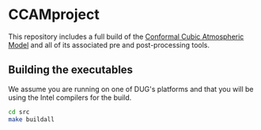 # CCAMproject

This repository includes a full build of the [Conformal Cubic Atmospheric Model](https://confluence.csiro.au/display/CCAM/Getting+started "CCAM website") and all of its associated pre and post-processing tools.

## Building the executables

We assume you are running on one of DUG's platforms and that you will be using the Intel compilers for the build.

```bash
cd src
make buildall
```

